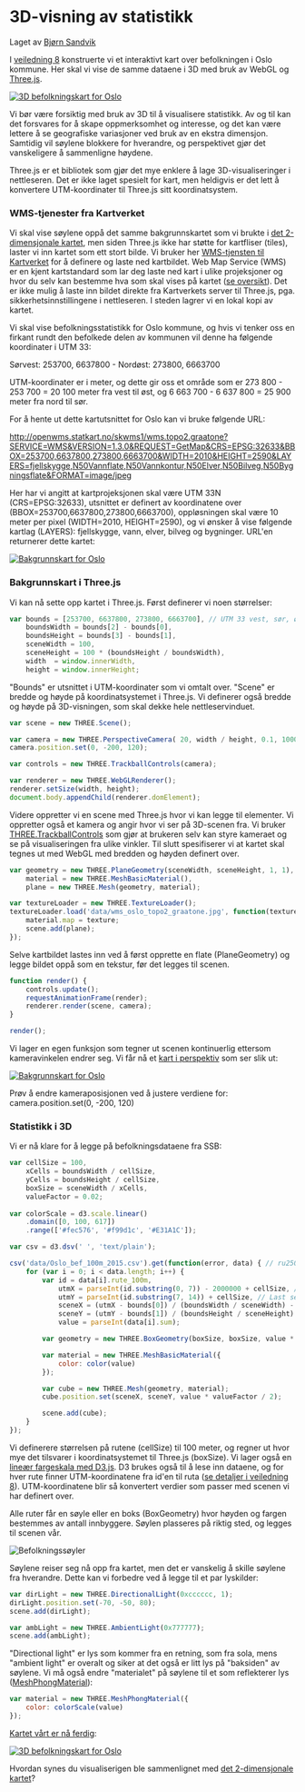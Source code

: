 # 3D-visning av statistikk

Laget av <a href="http://mastermaps.com/">Bjørn Sandvik</a>

I <a href="https://github.com/GeoForum/veiledning08">veiledning 8</a> konstruerte vi et interaktivt kart over befolkningen i Oslo kommune. 
Her skal vi vise de samme dataene i 3D med bruk av WebGL og <a href="http://threejs.org/">Three.js</a>. 

[![3D befolkningskart for Oslo](img/oslo3d.gif)](http://geoforum.github.io/veiledning09/)

Vi bør være forsiktig med bruk av 3D til å visualisere statistikk. Av og til kan det forsvares for å skape oppmerksomhet og interesse, og det kan være lettere å se geografiske variasjoner ved bruk av en ekstra dimensjon. Samtidig vil søylene blokkere for hverandre, og perspektivet gjør det vanskeligere å sammenligne høydene.  

Three.js er et bibliotek som gjør det mye enklere å lage 3D-visualiseringer i nettleseren. Det er ikke laget spesielt for kart, men heldigvis er det lett å konvertere UTM-koordinater til Three.js sitt koordinatsystem. 

### WMS-tjenester fra Kartverket

Vi skal vise søylene oppå det samme bakgrunnskartet som vi brukte i <a href="https://github.com/GeoForum/veiledning08">det 2-dimensjonale kartet</a>, men siden Three.js ikke har støtte for kartfliser (tiles), laster vi inn kartet som ett stort bilde. Vi bruker her <a href="http://kartverket.no/Kart/Gratis-kartdata/WMS-tjenester/">WMS-tjensten til Kartverket</a> for å definere og laste ned kartbildet. Web Map Service (WMS) er en kjent kartstandard som lar deg laste ned kart i ulike projeksjoner og hvor du selv kan bestemme hva som skal vises på kartet (<a href="http://openwms.statkart.no/skwms1/wms.topo2.graatone?SERVICE=WMS&VERSION=1.3.0&REQUEST=GetCapabilities">se oversikt</a>). Det er ikke mulig å laste inn bildet direkte fra Kartverkets server til Three.js, pga. sikkerhetsinnstillingene i nettleseren. I steden lagrer vi en lokal kopi av kartet. 

Vi skal vise befolkningsstatistikk for Oslo kommune, og hvis vi tenker oss en firkant rundt den befolkede delen av kommunen vil denne ha følgende koordinater i UTM 33:

Sørvest: 253700, 6637800 - 
Nordøst: 273800, 6663700

UTM-koordinater er i meter, og dette gir oss et område som er 273 800 - 253 700 = 20 100 meter fra vest til øst, og 6 663 700 - 6 637 800 = 25 900 meter fra nord til sør.  
 
For å hente ut dette kartutsnittet for Oslo kan vi bruke følgende URL: 
 
<a href="http://openwms.statkart.no/skwms1/wms.topo2.graatone?SERVICE=WMS&VERSION=1.3.0&REQUEST=GetMap&CRS=EPSG:32633&BBOX=253700,6637800,273800,6663700&WIDTH=2010&HEIGHT=2590&LAYERS=fjellskygge,N50Vannflate,N50Vannkontur,N50Elver,N50Bilveg,N50Bygningsflate&FORMAT=image/jpeg">http://openwms.statkart.no/skwms1/wms.topo2.graatone?SERVICE=WMS&VERSION=1.3.0&REQUEST=GetMap&CRS=EPSG:32633&BBOX=253700,6637800,273800,6663700&WIDTH=2010&HEIGHT=2590&LAYERS=fjellskygge,N50Vannflate,N50Vannkontur,N50Elver,N50Bilveg,N50Bygningsflate&FORMAT=image/jpeg</a>

Her har vi angitt at kartprojeksjonen skal være UTM 33N (CRS=EPSG:32633), utsnittet er definert av koordinatene over (BBOX=253700,6637800,273800,6663700), oppløsningen skal være 10 meter per pixel (WIDTH=2010, HEIGHT=2590), og vi ønsker å vise følgende kartlag (LAYERS): fjellskygge, vann, elver, bilveg og bygninger. URL'en returnerer dette kartet: 

[![Bakgrunnskart for Oslo](img/wms_oslo.jpg)](https://github.com/GeoForum/veiledning09/blob/gh-pages/data/wms_oslo_topo2_graatone.jpg)

### Bakgrunnskart i Three.js

Vi kan nå sette opp kartet i Three.js. Først definerer vi noen størrelser:

```javascript
var bounds = [253700, 6637800, 273800, 6663700], // UTM 33 vest, sør, øst, nord
    boundsWidth = bounds[2] - bounds[0],
    boundsHeight = bounds[3] - bounds[1],
    sceneWidth = 100,
    sceneHeight = 100 * (boundsHeight / boundsWidth),
    width  = window.innerWidth,
    height = window.innerHeight;
```

"Bounds" er utsnittet i UTM-koordinater som vi omtalt over. "Scene" er bredde og høyde på koordinatsystemet i Three.js. Vi definerer også bredde og høyde på 3D-visningen, som skal dekke hele nettleservinduet. 

```javascript
var scene = new THREE.Scene();

var camera = new THREE.PerspectiveCamera( 20, width / height, 0.1, 1000 );
camera.position.set(0, -200, 120);

var controls = new THREE.TrackballControls(camera);

var renderer = new THREE.WebGLRenderer();
renderer.setSize(width, height);
document.body.appendChild(renderer.domElement);
```

Videre oppretter vi en scene med Three.js hvor vi kan legge til elementer. Vi oppretter også et kamera og angir hvor vi ser på 3D-scenen fra. Vi bruker <a href="http://threejs.org/examples/misc_controls_trackball.html">THREE.TrackballControls</a> som gjør at brukeren selv kan styre kameraet og se på visualiseringen fra ulike vinkler. Til slutt spesifiserer vi at kartet skal tegnes ut med WebGL med bredden og høyden definert over. 

```javascript
var geometry = new THREE.PlaneGeometry(sceneWidth, sceneHeight, 1, 1),
    material = new THREE.MeshBasicMaterial(),
    plane = new THREE.Mesh(geometry, material);

var textureLoader = new THREE.TextureLoader();
textureLoader.load('data/wms_oslo_topo2_graatone.jpg', function(texture) {
    material.map = texture;
    scene.add(plane);
});
```

Selve kartbildet lastes inn ved å først opprette en flate (PlaneGeometry) og legge bildet oppå som en tekstur, før det legges til scenen.

```javascript
function render() {
    controls.update();
    requestAnimationFrame(render);
    renderer.render(scene, camera);
}

render();
```

Vi lager en egen funksjon som tegner ut scenen kontinuerlig ettersom kameravinkelen endrer seg. Vi får nå et <a href="http://geoforum.github.io/veiledning09/kartverket.html">kart i perspektiv</a> som ser slik ut: 

[![Bakgrunnskart for Oslo](img/basemap_3d.png)](http://geoforum.github.io/veiledning09/kartverket.html)

Prøv å endre kameraposisjonen ved å justere verdiene for: camera.position.set(0, -200, 120)

### Statistikk i 3D

Vi er nå klare for å legge på befolkningsdataene fra SSB: 

```javascript
var cellSize = 100,
    xCells = boundsWidth / cellSize,
    yCells = boundsHeight / cellSize,
    boxSize = sceneWidth / xCells,
    valueFactor = 0.02;
    
var colorScale = d3.scale.linear()
    .domain([0, 100, 617])
    .range(['#fec576', '#f99d1c', '#E31A1C']);

var csv = d3.dsv(' ', 'text/plain');

csv('data/Oslo_bef_100m_2015.csv').get(function(error, data) { // ru250m_2015.csv
    for (var i = 0; i < data.length; i++) {
        var id = data[i].rute_100m,
            utmX = parseInt(id.substring(0, 7)) - 2000000 + cellSize, // First seven digits minus false easting
            utmY = parseInt(id.substring(7, 14)) + cellSize, // Last seven digits
            sceneX = (utmX - bounds[0]) / (boundsWidth / sceneWidth) - sceneWidth / 2,
            sceneY = (utmY - bounds[1]) / (boundsHeight / sceneHeight) - sceneHeight / 2,
            value = parseInt(data[i].sum);

        var geometry = new THREE.BoxGeometry(boxSize, boxSize, value * valueFactor);

        var material = new THREE.MeshBasicMaterial({
            color: color(value)
        });

        var cube = new THREE.Mesh(geometry, material);
        cube.position.set(sceneX, sceneY, value * valueFactor / 2);

        scene.add(cube);
    }
});
```

Vi definerere størrelsen på rutene (cellSize) til 100 meter, og regner ut hvor mye det tilsvarer i koordinatsystemet til Three.js (boxSize). Vi lager også en <a href="https://github.com/mbostock/d3/wiki/Quantitative-Scales#linear-scales">lineær fargeskala med D3.js</a>. D3 brukes også til å lese inn dataene, og for hver rute finner UTM-koordinatene fra id'en til ruta (<a href="https://github.com/GeoForum/veiledning08#hvordan-lage-et-rutenett">se detaljer i veiledning 8</a>). UTM-koordinatene blir så konvertert verdier som passer med scenen vi har definert over. 
  
Alle ruter får en søyle eller en boks (BoxGeometry) hvor høyden og fargen bestemmes av antall innbyggere. Søylen plasseres på riktig sted, og legges til scenen vår. 
  
![Befolkningssøyler](img/population_3d.png)
  
Søylene reiser seg nå opp fra kartet, men det er vanskelig å skille søylene fra hverandre. Dette kan vi forbedre ved å legge til et par lyskilder:
  
```javascript  
var dirLight = new THREE.DirectionalLight(0xcccccc, 1);
dirLight.position.set(-70, -50, 80);
scene.add(dirLight);  

var ambLight = new THREE.AmbientLight(0x777777);
scene.add(ambLight);
```

"Directional light" er lys som kommer fra en retning, som fra sola, mens "ambient light" er overalt og siker at det også er litt lys på "baksiden" av søylene. Vi må også endre "materialet" på søylene til et som reflekterer lys (<a href="http://threejs.org/docs/#Reference/Materials/MeshPhongMaterial">MeshPhongMaterial</a>):
  
```javascript  
var material = new THREE.MeshPhongMaterial({
    color: colorScale(value)
});
```  

<a href="http://geoforum.github.io/veiledning09/">Kartet vårt er nå ferdig</a>: 

[![3D befolkningskart for Oslo](img/population_final.png)](http://geoforum.github.io/veiledning09/)

Hvordan synes du visualiserigen ble sammenlignet med <a href="http://geoforum.github.io/veiledning08/">det 2-dimensjonale kartet</a>? 
